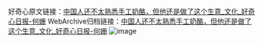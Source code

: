 好奇心原文链接：[中国人还不太熟悉手工奶酪，但他还是做了这个生意_文化_好奇心日报-何姗](https://www.qdaily.com/articles/8696.html)
WebArchive归档链接：[中国人还不太熟悉手工奶酪，但他还是做了这个生意_文化_好奇心日报-何姗](http://web.archive.org/web/20170726202738/http://www.qdaily.com/articles/8696.html)
![image](http://ww3.sinaimg.cn/large/007d5XDply1g3vdnvvrxjj30u04rk7wh)